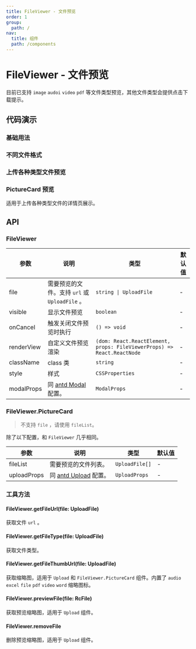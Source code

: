 ```yaml
---
title: FileViewer - 文件预览
order: 1
group:
  path: /
nav:
  title: 组件
  path: /components
---
```


# FileViewer - 文件预览

目前已支持 `image` `audoi` `video` `pdf` 等文件类型预览，其他文件类型会提供点击下载提示。

## 代码演示

### 基础用法

<code src='./demos/basic.tsx'></code>

### 不同文件格式

<code src='./demos/multiple.tsx'></code>

### 上传各种类型文件预览

<code src='../biz-form/demos/upload-file-viewer.tsx'></code>

### PictureCard 预览

适用于上传各种类型文件的详情页展示。

<code src='./demos/upload.tsx'></code>

## API

### FileViewer

| 参数 | 说明 | 类型 | 默认值 |
| --- | --- | --- | --- |
| file | 需要预览的文件。支持 `url` 或 `UploadFile` 。 | `string \| UploadFile` | - |
| visible | 显示文件预览 | `boolean` | - |
| onCancel | 触发关闭文件预览时执行 | `() => void` | - |
| renderView | 自定义文件预览渲染 | `(dom: React.ReactElement, props: FileViewerProps) => React.ReactNode` | - |
| className | class 类 | `string` | - |
| style | 样式 | `CSSProperties` | - |
| modalProps | 同 [antd Modal](https://ant.design/components/modal-cn#api) 配置。 | `ModalProps` | - |

### FileViewer.PictureCard

> 不支持 `file` ，请使用 `fileList`。

除了以下配置，和 `FileViewer` 几乎相同。

| 参数 | 说明 | 类型 | 默认值 |
| --- | --- | --- | --- |
| fileList | 需要预览的文件列表。 | `UploadFile[]` | - |
| uploadProps | 同 [antd Upload](https://ant.design/components/upload-cn#api) 配置。 | `UploadProps` | - |

### 工具方法

#### FileViewer.getFileUrl(file: UploadFile)

获取文件 `url` 。

#### FileViewer.getFileType(file: UploadFile)

获取文件类型。

#### FileViewer.getFileThumbUrl(file: UploadFile)

获取缩略图，适用于 `Upload` 和 `FileViewer.PictureCard` 组件。内置了 `audio` `excel` `file` `pdf` `video` `word` 缩略图标。

#### FileViewer.previewFile(file: RcFile)

获取预览缩略图，适用于 `Upload` 组件。

#### FileViewer.removeFile

删除预览缩略图，适用于 `Upload` 组件。
